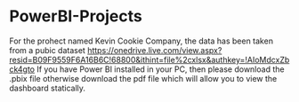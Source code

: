 # PowerBI-Projects
For the prohect named Kevin Cookie Company, the data has been taken from a pubic dataset https://onedrive.live.com/view.aspx?resid=B09F9559F6A16B6C!68800&ithint=file%2cxlsx&authkey=!AIoMdcxZbck4gto 
If you have Power BI installed in your PC, then please download the .pbix file otherwise download the pdf file which will allow you to view the dashboard statically.

